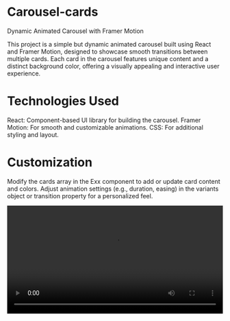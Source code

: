 # Carousel-cards
Dynamic Animated Carousel with Framer Motion

This project is a simple but dynamic animated carousel built using React and Framer Motion, designed to showcase smooth transitions between multiple cards. Each card in the carousel features unique content and a distinct background color, offering a visually appealing and interactive user experience.

# Technologies Used
React: Component-based UI library for building the carousel.
Framer Motion: For smooth and customizable animations.
CSS: For additional styling and layout.

# Customization
Modify the cards array in the Exx component to add or update card content and colors.
Adjust animation settings (e.g., duration, easing) in the variants object or transition property for a personalized feel.


<video width="100%" controls>
  <source src="assets/example.mp4" type="video/mp4">
  Your browser does not support the video tag.
</video>
